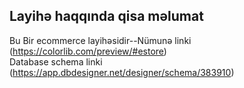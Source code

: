
## Layihə haqqında qisa məlumat 
Bu Bir ecommerce layihəsidir--Nümunə linki (https://colorlib.com/preview/#estore)  
Database schema linki (https://app.dbdesigner.net/designer/schema/383910) 







